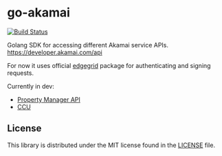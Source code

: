 # go-akamai
[![Build Status](https://travis-ci.org/dstdfx/go-akamai.svg?branch=master)](https://travis-ci.org/dstdfx/go-akamai)

Golang SDK for accessing different Akamai service APIs.
https://developer.akamai.com/api

For now it uses official [edgegrid](https://github.com/akamai/AkamaiOPEN-edgegrid-golang/tree/master/edgegrid) package for authenticating and signing requests.

Currently in dev:
- [Property Manager API](https://developer.akamai.com/api/core_features/property_manager/v1.html)
- [CCU](https://developer.akamai.com/api/core_features/fast_purge/v3.html)

## License ##
This library is distributed under the MIT license found in the [LICENSE](./LICENSE) file.
